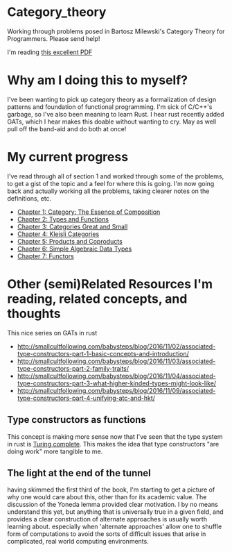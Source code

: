 # Category_theory
Working through problems posed in Bartosz Milewski's Category Theory for Programmers. Please send help!

I'm reading [this excellent PDF](https://github.com/hmemcpy/milewski-ctfp-pdf)

# Why am I doing this to myself?

I've been wanting to pick up category theory as a formalization of design patterns and foundation of functional programming. I'm sick of C/C++'s garbage, so I've also been meaning to learn Rust. I hear rust recently added GATs, which I hear makes this doable without wanting to cry. May as well pull off the band-aid and do both at once!

# My current progress
I've read through all of section 1 and worked through some of the problems, to get a gist of the topic and a feel for where this is going. I'm now going back and actually working all the problems, taking clearer notes on the definitions, etc.

* [Chapter 1: Category: The Essence of Composition](ch1.md)
* [Chapter 2: Types and Functions](ch2.md)
* [Chapter 3: Categories Great and Small](ch3.md)
* [Chapter 4: Kleisli Categories](ch4.md)
* [Chapter 5: Products and Coproducts](ch5.md)
* [Chapter 6: Simple Algebraic Data Types](ch6.md)
* [Chapter 7: Functors](ch7.md)

# Other (semi)Related Resources I'm reading, related concepts, and thoughts

This nice series on GATs in rust
* http://smallcultfollowing.com/babysteps/blog/2016/11/02/associated-type-constructors-part-1-basic-concepts-and-introduction/
* http://smallcultfollowing.com/babysteps/blog/2016/11/03/associated-type-constructors-part-2-family-traits/
* http://smallcultfollowing.com/babysteps/blog/2016/11/04/associated-type-constructors-part-3-what-higher-kinded-types-might-look-like/
* http://smallcultfollowing.com/babysteps/blog/2016/11/09/associated-type-constructors-part-4-unifying-atc-and-hkt/


## Type constructors as functions
This concept is making more sense now that I've seen that the type system in rust is [Turing complete](https://www.reddit.com/r/rust/comments/2o6yp8/brainfck_in_rusts_type_system_aka_type_system_is/). This makes the idea that type constructors "are doing work" more tangible to me.

## The light at the end of the tunnel
having skimmed the first third of the book, I'm starting to get a picture of why one would care about this, other than for its academic value. The discussion of the Yoneda lemma provided clear motivation. I by no means understand this yet, but anything that is universally true in a given field, and provides a clear construction of alternate approaches is usually worth learning about. especially when 'alternate approaches' allow one to shuffle form of computations to avoid the sorts of difficult issues that arise in complicated, real world computing environments.

